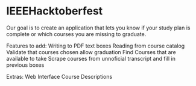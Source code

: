# IEEEHacktoberfest

Our goal is to create an application that lets you know if your study plan is complete or which courses you are missing to graduate.

Features to add:
Writing to PDF text boxes
Reading from course catalog
  Validate that courses chosen allow graduation
Find Courses that are available to take
Scrape courses from unnoficial transcript and fill in previous boxes

Extras:
Web Interface
Course Descriptions
